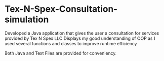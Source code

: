 # Tex-N-Spex-Consultation-simulation
Developed a Java application that gives the user a consultation for services provided by Tex N Spex LLC
Displays my good understanding of OOP as I used several functions and classes to improve runtime efficiency

Both Java and Text Files are provided for conveniency. 
